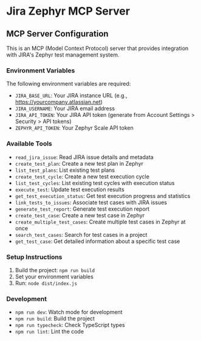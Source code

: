 # Jira Zephyr MCP Server

## MCP Server Configuration

This is an MCP (Model Context Protocol) server that provides integration with JIRA's Zephyr test management system.

### Environment Variables

The following environment variables are required:

- `JIRA_BASE_URL`: Your JIRA instance URL (e.g., https://yourcompany.atlassian.net)
- `JIRA_USERNAME`: Your JIRA email address
- `JIRA_API_TOKEN`: Your JIRA API token (generate from Account Settings > Security > API tokens)
- `ZEPHYR_API_TOKEN`: Your Zephyr Scale API token

### Available Tools

- `read_jira_issue`: Read JIRA issue details and metadata
- `create_test_plan`: Create a new test plan in Zephyr
- `list_test_plans`: List existing test plans
- `create_test_cycle`: Create a new test execution cycle
- `list_test_cycles`: List existing test cycles with execution status
- `execute_test`: Update test execution results
- `get_test_execution_status`: Get test execution progress and statistics
- `link_tests_to_issues`: Associate test cases with JIRA issues
- `generate_test_report`: Generate test execution report
- `create_test_case`: Create a new test case in Zephyr
- `create_multiple_test_cases`: Create multiple test cases in Zephyr at once
- `search_test_cases`: Search for test cases in a project
- `get_test_case`: Get detailed information about a specific test case

### Setup Instructions

1. Build the project: `npm run build`
2. Set your environment variables
3. Run: `node dist/index.js`

### Development

- `npm run dev`: Watch mode for development
- `npm run build`: Build the project
- `npm run typecheck`: Check TypeScript types
- `npm run lint`: Lint the code